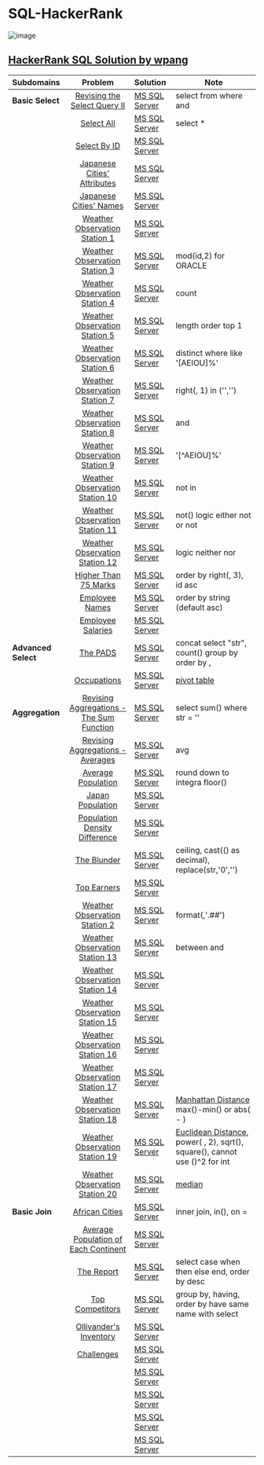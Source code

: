 # SQL-HackerRank

![image](https://user-images.githubusercontent.com/42813309/48501322-00c51380-e80b-11e8-80d0-3ae823a594ae.png)

## [HackerRank SQL Solution by wpang](https://www.hackerrank.com/domains/sql)

|Subdomains       | Problem     | Solution     | Note  |
|:------------- |:-------------:|:-------|-----|
|**Basic Select**|[Revising the Select Query II](https://www.hackerrank.com/challenges/revising-the-select-query-2/problem)|[MS SQL Server](https://github.com/veagy/SQL/blob/master/Basic%20Select/Revising%20the%20Select%20Query%20II)|select from where and|
||[Select All](https://www.hackerrank.com/challenges/select-all-sql/problem)|[MS SQL Server](https://github.com/veagy/SQL-HackerRank/blob/master/Basic%20Select/Select%20All)|select \*|
||[Select By ID](https://www.hackerrank.com/challenges/select-by-id/problem)|[MS SQL Server](https://github.com/veagy/SQL-HackerRank/blob/master/Basic%20Select/Select%20By%20ID)||
||[Japanese Cities' Attributes](https://www.hackerrank.com/challenges/japanese-cities-attributes/problem)|[MS SQL Server](https://github.com/veagy/SQL-HackerRank/blob/master/Basic%20Select/Japanese%20Cities'%20Attributes)||
||[Japanese Cities' Names](https://www.hackerrank.com/challenges/japanese-cities-name/problem)|[MS SQL Server](https://github.com/veagy/SQL-HackerRank/blob/master/Basic%20Select/Japanese%20Cities'%20Names)||
||[Weather Observation Station 1](https://www.hackerrank.com/challenges/weather-observation-station-1/problem)|[MS SQL Server](https://github.com/veagy/SQL-HackerRank/blob/master/Basic%20Select/Weather%20Observation%20Station%201)||
||[Weather Observation Station 3](https://www.hackerrank.com/challenges/weather-observation-station-3/problem)|[MS SQL Server](https://github.com/veagy/SQL-HackerRank/blob/master/Basic%20Select/Weather%20Observation%20Station%203)|mod(id,2) for ORACLE|
||[Weather Observation Station 4](https://www.hackerrank.com/challenges/weather-observation-station-4/problem)|[MS SQL Server](https://github.com/veagy/SQL-HackerRank/blob/master/Basic%20Select/Weather%20Observation%20Station%204)|count|
||[Weather Observation Station 5](https://www.hackerrank.com/challenges/weather-observation-station-5/problem)|[MS SQL Server](https://github.com/veagy/SQL-HackerRank/blob/master/Basic%20Select/Weather%20Observation%20Station%205)|length order top 1|
||[Weather Observation Station 6](https://www.hackerrank.com/challenges/weather-observation-station-6/problem)|[MS SQL Server](https://github.com/veagy/SQL-HackerRank/blob/master/Basic%20Select/Weather%20Observation%20Station%206)|distinct where like '[AEIOU]%'|
||[Weather Observation Station 7](https://www.hackerrank.com/challenges/weather-observation-station-7/problem)|[MS SQL Server](https://github.com/veagy/SQL-HackerRank/blob/master/Basic%20Select/Weather%20Observation%20Station%207)|right(, 1) in ('','')|
||[Weather Observation Station 8](https://www.hackerrank.com/challenges/weather-observation-station-8/problem)|[MS SQL Server](https://github.com/veagy/SQL-HackerRank/blob/master/Basic%20Select/Weather%20Observation%20Station%208)|and|
||[Weather Observation Station 9](https://www.hackerrank.com/challenges/weather-observation-station-9/problem)|[MS SQL Server](https://github.com/veagy/SQL-HackerRank/blob/master/Basic%20Select/Weather%20Observation%20Station%209)|'[^AEIOU]%'|
||[Weather Observation Station 10](https://www.hackerrank.com/challenges/weather-observation-station-10/problem)|[MS SQL Server](https://github.com/veagy/SQL-HackerRank/blob/master/Basic%20Select/Weather%20Observation%20Station%2010)|not in|
||[Weather Observation Station 11](https://www.hackerrank.com/challenges/weather-observation-station-11/problem)|[MS SQL Server](https://github.com/veagy/SQL-HackerRank/blob/master/Basic%20Select/Weather%20Observation%20Station%2011)|not() logic either not or not|
||[Weather Observation Station 12](https://www.hackerrank.com/challenges/weather-observation-station-12/problem)|[MS SQL Server](https://github.com/veagy/SQL-HackerRank/blob/master/Basic%20Select/Weather%20Observation%20Station%2012)|logic neither nor|
||[Higher Than 75 Marks](https://www.hackerrank.com/challenges/more-than-75-marks/problem)|[MS SQL Server](https://github.com/veagy/SQL-HackerRank/blob/master/Basic%20Select/Higher%20Than%2075%20Marks)|order by right(, 3), id asc|
||[Employee Names](https://www.hackerrank.com/challenges/name-of-employees/problem)|[MS SQL Server](https://github.com/veagy/SQL-HackerRank/blob/master/Basic%20Select/Employee%20Names)|order by string (default asc)|
||[Employee Salaries](https://www.hackerrank.com/challenges/salary-of-employees/problem)|[MS SQL Server](https://github.com/veagy/SQL-HackerRank/blob/master/Basic%20Select/Employee%20Salaries)||
|**Advanced Select**|[The PADS](https://www.hackerrank.com/challenges/the-pads/problem)|[MS SQL Server](https://github.com/veagy/SQL-HackerRank/blob/master/Advanced%20Select/The%20PADS)|concat select "str", count() group by order by ,|
||[Occupations](https://www.hackerrank.com/challenges/occupations/problem)|[MS SQL Server](https://github.com/veagy/SQL-HackerRank/blob/master/Advanced%20Select/Occupations)|[pivot table](https://en.wikipedia.org/wiki/Pivot_table)|
|**Aggregation**|[Revising Aggregations - The Sum Function](https://www.hackerrank.com/challenges/revising-aggregations-sum/problem)|[MS SQL Server](https://github.com/veagy/SQL-HackerRank/blob/master/Aggregation/Revising%20Aggregations%20-%20The%20Sum%20Function)|select sum() where str = ''|
||[Revising Aggregations - Averages](https://www.hackerrank.com/challenges/revising-aggregations-the-average-function/problem)|[MS SQL Server](https://github.com/veagy/SQL-HackerRank/blob/master/Aggregation/Revising%20Aggregations%20-%20Averages)|avg|
||[Average Population](https://www.hackerrank.com/challenges/average-population/problem)|[MS SQL Server](https://github.com/veagy/SQL-HackerRank/blob/master/Aggregation/Average%20Population)|round down to integra floor()|
||[Japan Population](https://www.hackerrank.com/challenges/japan-population/problem)|[MS SQL Server](https://github.com/veagy/SQL-HackerRank/blob/master/Aggregation/Japan%20Population)||
||[Population Density Difference](https://www.hackerrank.com/challenges/population-density-difference/problem)|[MS SQL Server](https://github.com/veagy/SQL-HackerRank/blob/master/Aggregation/Population%20Density%20Difference)||
||[The Blunder](https://www.hackerrank.com/challenges/the-blunder/problem)|[MS SQL Server](https://github.com/veagy/SQL-HackerRank/blob/master/Aggregation/The%20Blunder)|ceiling, cast(() as decimal), replace(str,'0','')|
||[Top Earners](https://www.hackerrank.com/challenges/earnings-of-employees/problem)|[MS SQL Server](https://github.com/veagy/SQL-HackerRank/blob/master/Aggregation/Top%20Earners)||
||[Weather Observation Station 2](https://www.hackerrank.com/challenges/weather-observation-station-2/problem)|[MS SQL Server](https://github.com/veagy/SQL-HackerRank/blob/master/Aggregation/Weather%20Observation%20Station%202)|format(,'.##')|
||[Weather Observation Station 13](https://www.hackerrank.com/challenges/weather-observation-station-13/problem)|[MS SQL Server](https://github.com/veagy/SQL-HackerRank/blob/master/Aggregation/Weather%20Observation%20Station%2013)|between and |
||[Weather Observation Station 14](https://www.hackerrank.com/challenges/weather-observation-station-14/problem)|[MS SQL Server](https://github.com/veagy/SQL-HackerRank/blob/master/Aggregation/Weather%20Observation%20Station%2014)||
||[Weather Observation Station 15](https://www.hackerrank.com/challenges/weather-observation-station-15/problem)|[MS SQL Server](https://github.com/veagy/SQL-HackerRank/blob/master/Aggregation/Weather%20Observation%20Station%2015)||
||[Weather Observation Station 16](https://www.hackerrank.com/challenges/weather-observation-station-16/problem)|[MS SQL Server](https://github.com/veagy/SQL-HackerRank/blob/master/Aggregation/Weather%20Observation%20Station%2016)||
||[Weather Observation Station 17](https://www.hackerrank.com/challenges/weather-observation-station-17/problem)|[MS SQL Server](https://github.com/veagy/SQL-HackerRank/blob/master/Aggregation/Weather%20Observation%20Station%2017)||
||[Weather Observation Station 18](https://www.hackerrank.com/challenges/weather-observation-station-18/problem)|[MS SQL Server](https://github.com/veagy/SQL-HackerRank/blob/master/Aggregation/Weather%20Observation%20Station%2018)|[Manhattan Distance](https://xlinux.nist.gov/dads/HTML/manhattanDistance.html) max()-min() or abs( - )|
||[Weather Observation Station 19](https://www.hackerrank.com/challenges/weather-observation-station-19/problem)|[MS SQL Server](https://github.com/veagy/SQL-HackerRank/blob/master/Aggregation/Weather%20Observation%20Station%2019)|[Euclidean Distance](https://en.wikipedia.org/wiki/Euclidean_distance), power( , 2), sqrt(), square(), cannot use ()^2 for int|
||[Weather Observation Station 20](https://www.hackerrank.com/challenges/weather-observation-station-20/problem)|[MS SQL Server](https://github.com/veagy/SQL-HackerRank/blob/master/Aggregation/Weather%20Observation%20Station%2020)|[median](https://en.wikipedia.org/wiki/Median)|
|**Basic Join**|[African Cities](https://www.hackerrank.com/challenges/african-cities/problem)|[MS SQL Server](https://github.com/veagy/SQL-HackerRank/blob/master/Basic%20Join/African%20Cities)|inner join,  in(), on = |
||[Average Population of Each Continent](https://www.hackerrank.com/challenges/average-population-of-each-continent/problem)|[MS SQL Server](https://github.com/veagy/SQL-HackerRank/blob/master/Basic%20Join/Average%20Population%20of%20Each%20Continent)||
||[The Report](https://www.hackerrank.com/challenges/the-report/problem)|[MS SQL Server](https://github.com/veagy/SQL-HackerRank/blob/master/Basic%20Join/The%20Report)|select case when then else end, order by  desc|
||[Top Competitors](https://www.hackerrank.com/challenges/full-score/problem)|[MS SQL Server](https://github.com/veagy/SQL-HackerRank/blob/master/Basic%20Join/Top%20Competitors)|group by, having, order by have same name with select|
||[Ollivander's Inventory](https://www.hackerrank.com/challenges/harry-potter-and-wands/problem)|[MS SQL Server](https://github.com/veagy/SQL-HackerRank/blob/master/Basic%20Join/Ollivander's%20Inventory)||
||[Challenges](https://www.hackerrank.com/challenges/challenges/problem)|[MS SQL Server](https://github.com/veagy/SQL-HackerRank/blob/master/Basic%20Join/Challenges)||
||[]()|[MS SQL Server]()||
||[]()|[MS SQL Server]()||
||[]()|[MS SQL Server]()||
||[]()|[MS SQL Server]()||
